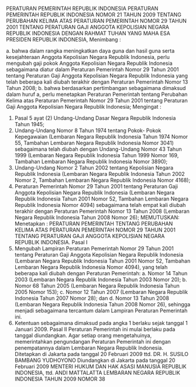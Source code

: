  PERATURAN PEMERINTAH REPUBLIK INDONESIA PERATURAN PEMERINTAH REPUBLIK INDONESIA NOMOR 21 TAHUN 2009 TENTANG PERUBAHAN KELIMA ATAS PERATURAN PEMERINTAH NOMOR 29 TAHUN 2001 TENTANG PERATURAN GAJI ANGGOTA KEPOLISIAN NEGARA REPUBLIK INDONESIA
DENGAN RAHMAT TUHAN YANG MAHA ESA PRESIDEN REPUBLIK INDONESIA,
Menimbang :

a. bahwa dalam rangka meningkatkan daya guna dan hasil guna serta kesejahteraan Anggota Kepolisian Negara Republik Indonesia, perlu mengubah gaji pokok Anggota Kepolisian Negara Republik Indonesia sebagaimana diatur dalam Peraturan Pemerintah Nomor 29 Tahun 2001 tentang Peraturan Gaji Anggota Kepolisian Negara Republik Indonesia yang telah beberapa kali diubah terakhir dengan Peraturan Pemerintah Nomor 13 Tahun 2008;
b. bahwa berdasarkan pertimbangan sebagaimana dimaksud dalam huruf a, perlu menetapkan Peraturan Pemerintah tentang Perubahan Kelima atas Peraturan Pemerintah Nomor 29 Tahun 2001 tentang Peraturan Gaji Anggota Kepolisian Negara Republik Indonesia;
Mengingat :

1. Pasal 5 ayat (2) Undang-Undang Dasar Negara Republik Indonesia Tahun 1945;
2. Undang-Undang Nomor 8 Tahun 1974 tentang Pokok- Pokok Kepegawaian (Lembaran Negara Republik Indonesia Tahun 1974 Nomor 55, Tambahan Lembaran Negara Republik Indonesia Nomor 3041) sebagaimana telah diubah dengan Undang-Undang Nomor 43 Tahun 1999 (Lembaran Negara Republik Indonesia Tahun 1999 Nomor 169, Tambahan Lembaran Negara Republik Indonesia Nomor 3890);
3. Undang-Undang Nomor 2 Tahun 2002 tentang Kepolisian Negara Republik Indonesia (Lembaran Negara Republik Indonesia Tahun 2002 Nomor 2, Tambahan Lembaran Negara Republik Indonesia Nomor 4168);
4. Peraturan Pemerintah Nomor 29 Tahun 2001 tentang Peraturan Gaji Anggota Kepolisian Negara Republik Indonesia (Lembaran Negara Republik Indonesia Tahun 2001 Nomor 52, Tambahan Lembaran Negara Republik Indonesia Nomor 4094) sebagaimana telah empat kali diubah terakhir dengan Peraturan Pemerintah Nomor 13 Tahun 2008 (Lembaran Negara Republik Indonesia Tahun 2008 Nomor 26);
MEMUTUSKAN:
 Menetapkan : PERATURAN PEMERINTAH TENTANG PERUBAHAN KELIMA ATAS PERATURAN PEMERINTAH NOMOR 29 TAHUN 2001 TENTANG PERATURAN GAJI ANGGOTA KEPOLISIAN NEGARA REPUBLIK INDONESIA.
Pasal I
1. Mengubah Lampiran Peraturan Pemerintah Nomor 29 Tahun 2001 tentang Peraturan Gaji Anggota Kepolisian Negara Republik Indonesia (Lembaran Negara Republik Indonesia Tahun 2001 Nomor 52, Tambahan Lembaran Negara Republik Indonesia Nomor 4094), yang telah beberapa kali diubah dengan Peraturan Pemerintah:
a. Nomor 14 Tahun 2003 (Lembaran Negara Republik Indonesia Tahun 2003 Nomor 20);
b. Nomor 68 Tahun 2005 (Lembaran Negara Republik Indonesia Tahun 2005 Nomor 153);
c. Nomor 12 Tahun 2007 (Lembaran Negara Republik Indonesia Tahun 2007 Nomor 28); dan
d. Nomor 13 Tahun 2008 (Lembaran Negara Republik Indonesia Tahun 2008 Nomor 26), sehingga menjadi sebagaimana tercantum dalam Lampiran Peraturan Pemerintah ini.
2. Ketentuan sebagaimana dimaksud pada angka 1 berlaku sejak tanggal 1 Januari 2009.
Pasal II
Peraturan Pemerintah ini mulai berlaku pada tanggal diundangkan.
Agar setiap orang mengetahuinya, memerintahkan pengundangan Peraturan Pemerintah ini dengan penempatannya dalam Lembaran Negara Republik Indonesia. Ditetapkan di Jakarta pada tanggal 20 Februari 2009 ttd. DR. H. SUSILO BAMBANG YUDHOYONO Diundangkan di Jakarta pada tanggal 20 Februari 2009 MENTERI HUKUM DAN HAK ASASI MANUSIA REPUBLIK INDONESIA, ttd. ANDI MATTALATTA LEMBARAN NEGARA REPUBLIK INDONESIA TAHUN 2009 NOMOR 38